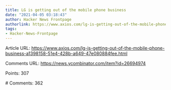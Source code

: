 ```yaml
---
title: LG is getting out of the mobile phone business
date: "2021-04-05 03:18:43"
author: Hacker News Frontpage
authorlink: https://www.axios.com/lg-is-getting-out-of-the-mobile-phone-business-a1398158-51e4-428b-a649-47e080884fee.html
tags:
- Hacker-News-Frontpage
---
```


<p>Article URL: <a href="https://www.axios.com/lg-is-getting-out-of-the-mobile-phone-business-a1398158-51e4-428b-a649-47e080884fee.html">https://www.axios.com/lg-is-getting-out-of-the-mobile-phone-business-a1398158-51e4-428b-a649-47e080884fee.html</a></p>
<p>Comments URL: <a href="https://news.ycombinator.com/item?id=26694974">https://news.ycombinator.com/item?id=26694974</a></p>
<p>Points: 307</p>
<p># Comments: 362</p>
